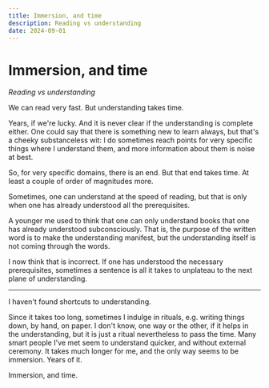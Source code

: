 ```yaml
---
title: Immersion, and time
description: Reading vs understanding
date: 2024-09-01
---
```


# Immersion, and time

_Reading vs understanding_

We can read very fast. But understanding takes time.

Years, if we're lucky. And it is never clear if the understanding is complete
either. One could say that there is something new to learn always, but that's a
cheeky substanceless wit: I do sometimes reach points for very specific things
where I understand them, and more information about them is noise at best.

So, for very specific domains, there is an end. But that end takes time. At
least a couple of order of magnitudes more.

Sometimes, one can understand at the speed of reading, but that is only when one
has already understood all the prerequisites.

A younger me used to think that one can only understand books that one has
already understood subconsciously. That is, the purpose of the written word is
to make the understanding manifest, but the understanding itself is not coming
through the words.

I now think that is incorrect. If one has understood the necessary
prerequisites, sometimes a sentence is all it takes to unplateau to the next
plane of understanding.

---

I haven't found shortcuts to understanding.

Since it takes too long, sometimes I indulge in rituals, e.g. writing things
down, by hand, on paper. I don't know, one way or the other, if it helps in the
understanding, but it is just a ritual nevertheless to pass the time. Many smart
people I've met seem to understand quicker, and without external ceremony. It
takes much longer for me, and the only way seems to be immersion. Years of it.

Immersion, and time.
